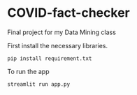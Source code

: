 # COVID-fact-checker
Final project for my Data Mining class

First install the necessary libraries.

```
pip install requirement.txt
```

To run the app

```
streamlit run app.py
```
